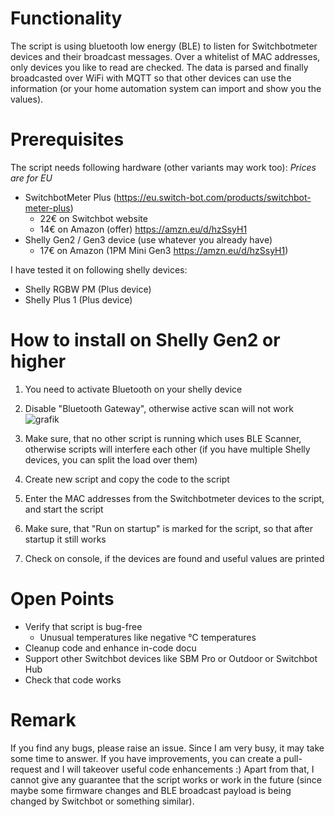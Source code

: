 # Functionality
The script is using bluetooth low energy (BLE) to listen for Switchbotmeter devices and their broadcast messages. Over a whitelist of MAC addresses, only devices you like to read are checked.
The data is parsed and finally broadcasted over WiFi with MQTT so that other devices can use the information (or your home automation system can import and show you the values).

# Prerequisites
The script needs following hardware (other variants may work too):
*Prices are for EU*
* SwitchbotMeter Plus (https://eu.switch-bot.com/products/switchbot-meter-plus)
	* 22€ on Switchbot website
	* 14€ on Amazon (offer) https://amzn.eu/d/hzSsyH1
* Shelly Gen2 / Gen3 device (use whatever you already have)
	* 17€ on Amazon (1PM Mini Gen3 https://amzn.eu/d/hzSsyH1)

I have tested it on following shelly devices:
* Shelly RGBW PM (Plus device)
* Shelly Plus 1 (Plus device)

# How to install on Shelly Gen2 or higher
1. You need to activate Bluetooth on your shelly device
2. Disable "Bluetooth Gateway", otherwise active scan will not work
   ![grafik](https://github.com/user-attachments/assets/48c67ee6-a343-45a2-8dea-5cd7a48438db)

4. Make sure, that no other script is running which uses BLE Scanner, otherwise scripts will interfere each other (if you have multiple Shelly devices, you can split the load over them)
5. Create new script and copy the code to the script
6. Enter the MAC addresses from the Switchbotmeter devices to the script, and start the script
7. Make sure, that "Run on startup" is marked for the script, so that after startup it still works
8. Check on console, if the devices are found and useful values are printed

# Open Points
* Verify that script is bug-free
	* Unusual temperatures like negative °C temperatures
* Cleanup code and enhance in-code docu
* Support other Switchbot devices like SBM Pro or Outdoor or Switchbot Hub
* Check that code works

# Remark
If you find any bugs, please raise an issue. Since I am very busy, it may take some time to answer.
If you have improvements, you can create a pull-request and I will takeover useful code enhancements :)
Apart from that, I cannot give any guarantee that the script works or work in the future (since maybe some firmware changes and BLE broadcast payload is being changed by Switchbot or something similar).
